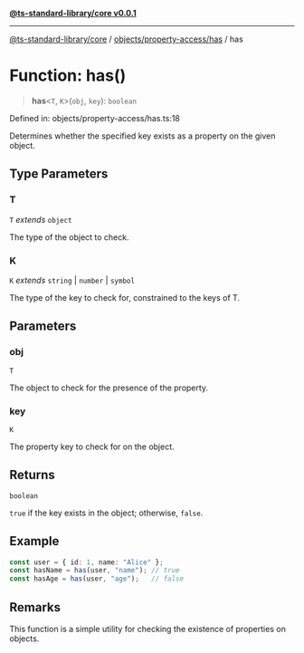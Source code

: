 [**@ts-standard-library/core v0.0.1**](../../../../README.md)

***

[@ts-standard-library/core](../../../../modules.md) / [objects/property-access/has](../README.md) / has

# Function: has()

> **has**\<`T`, `K`\>(`obj`, `key`): `boolean`

Defined in: objects/property-access/has.ts:18

Determines whether the specified key exists as a property on the given object.

## Type Parameters

### T

`T` *extends* `object`

The type of the object to check.

### K

`K` *extends* `string` \| `number` \| `symbol`

The type of the key to check for, constrained to the keys of T.

## Parameters

### obj

`T`

The object to check for the presence of the property.

### key

`K`

The property key to check for on the object.

## Returns

`boolean`

`true` if the key exists in the object; otherwise, `false`.

## Example

```ts
const user = { id: 1, name: "Alice" };
const hasName = has(user, "name"); // true
const hasAge = has(user, "age");   // false
```

## Remarks

This function is a simple utility for checking the existence of properties on objects.
